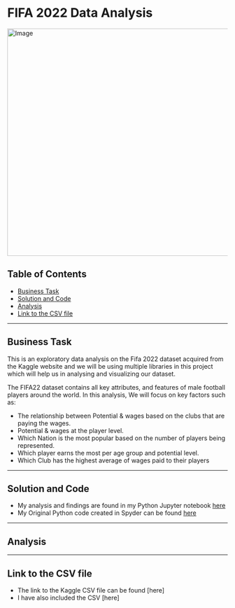 # FIFA 2022 Data Analysis

<img src="https://github.com/KennethManzi1/Data-Analysis-projects/assets/120513764/57199a3d-2d7f-44bb-92a2-4895ea28685b" 
alt="Image" width="700" height="520">


## Table of Contents
- [Business Task](#business-task)
- [Solution and Code](#Solution-and-Code)
- [Analysis](#Analysis)
- [Link to the CSV file](#Link-to-the-CSV-file)

***

## Business Task

This is an exploratory data analysis on the Fifa 2022 dataset acquired from the Kaggle website and we will be using multiple libraries in this project which will help us in analysing and visualizing our dataset.

The FIFA22 dataset contains all key attributes, and features of male football players around the world. In this analysis, We will focus on key factors such as:
- The relationship between Potential & wages based on the clubs that are paying the wages.
- Potential & wages at the player level.
- Which Nation is the most popular based on the number of players being represented.
- Which player earns the most per age group and potential level.
- Which Club has the highest average of wages paid to their players





***

## Solution and Code

- My analysis and findings are found in my Python Jupyter notebook [here](https://github.com/KennethManzi1/Data-Analysis-projects/blob/main/2022%20Fifa%20Analysis/Fifa%202022%20analysis.ipynb)
- My Original Python code created in Spyder can be found [here](https://github.com/KennethManzi1/Data-Analysis-projects/blob/main/2022%20Fifa%20Analysis/Fifa2022Analysis.py)


***

## Analysis 




***

## Link to the CSV file
- The link to the Kaggle CSV file can be found [here]
- I have also included the CSV [here]





